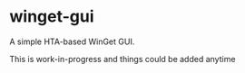 # winget-gui
A simple HTA-based WinGet GUI.

This is work-in-progress and things could be added anytime
